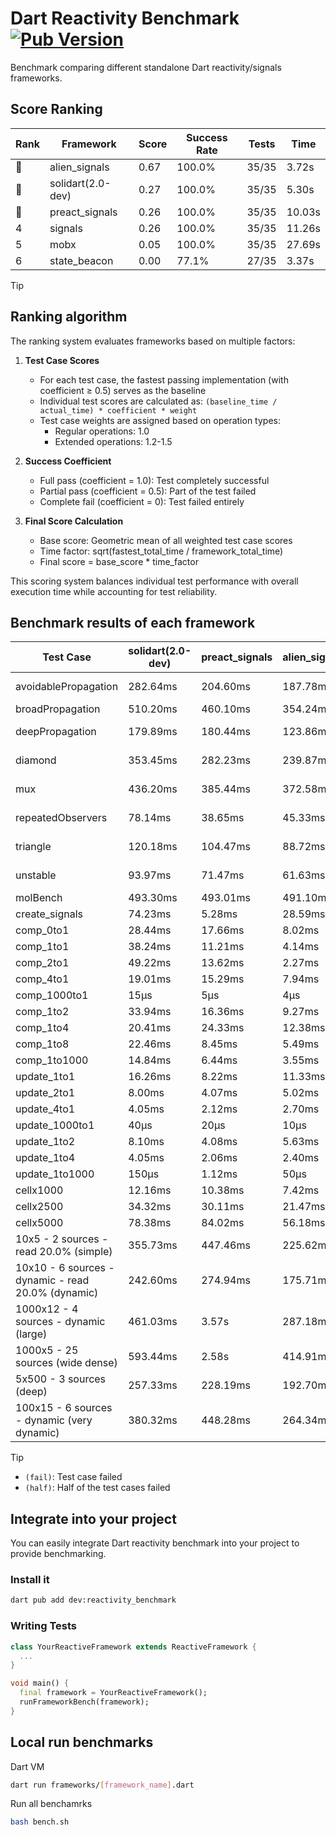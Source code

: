 # Dart Reactivity Benchmark [![Pub Version](https://img.shields.io/pub/v/reactivity_benchmark)](https://pub.dev/packages/reactivity_benchmark)

Benchmark comparing different standalone Dart reactivity/signals frameworks.

## Score Ranking

<!-- ranking start -->
| Rank | Framework | Score | Success Rate | Tests | Time |
|------|-----------|-------|--------------|-------|------|
| 🥇 | alien_signals | 0.67 | 100.0% | 35/35 | 3.72s |
| 🥈 | solidart(2.0-dev) | 0.27 | 100.0% | 35/35 | 5.30s |
| 🥉 | preact_signals | 0.26 | 100.0% | 35/35 | 10.03s |
| 4 | signals | 0.26 | 100.0% | 35/35 | 11.26s |
| 5 | mobx | 0.05 | 100.0% | 35/35 | 27.69s |
| 6 | state_beacon | 0.00 | 77.1% | 27/35 | 3.37s |

<!-- ranking end -->

> [!TIP]
> ## Ranking algorithm
>
> The ranking system evaluates frameworks based on multiple factors:
>
> 1. **Test Case Scores**
>    - For each test case, the fastest passing implementation (with coefficient ≥ 0.5) serves as the baseline
>    - Individual test scores are calculated as: `(baseline_time / actual_time) * coefficient * weight`
>    - Test case weights are assigned based on operation types:
>      - Regular operations: 1.0
>      - Extended operations: 1.2-1.5
>
> 2. **Success Coefficient**
>    - Full pass (coefficient = 1.0): Test completely successful
>    - Partial pass (coefficient = 0.5): Part of the test failed
>    - Complete fail (coefficient = 0): Test failed entirely
>
> 3. **Final Score Calculation**
>    - Base score: Geometric mean of all weighted test case scores
>    - Time factor: sqrt(fastest_total_time / framework_total_time)
>    - Final score = base_score * time_factor
>
> This scoring system balances individual test performance with overall execution time while accounting for test reliability.

## Benchmark results of each framework

<!-- test-case start -->
| Test Case | solidart(2.0-dev) | preact_signals | alien_signals | state_beacon | mobx | signals |
|---|---|---|---|---|---|---|
| avoidablePropagation | 282.64ms | 204.60ms | 187.78ms | 149.32ms (fail) | 2.34s | 216.29ms |
| broadPropagation | 510.20ms | 460.10ms | 354.24ms | 5.81ms (fail) | 4.26s | 458.35ms |
| deepPropagation | 179.89ms | 180.44ms | 123.86ms | 138.45ms (fail) | 1.52s | 175.47ms |
| diamond | 353.45ms | 282.23ms | 239.87ms | 179.74ms (fail) | 2.41s | 287.83ms |
| mux | 436.20ms | 385.44ms | 372.58ms | 191.56ms (fail) | 1.84s | 400.68ms |
| repeatedObservers | 78.14ms | 38.65ms | 45.33ms | 52.06ms (fail) | 231.46ms | 46.57ms |
| triangle | 120.18ms | 104.47ms | 88.72ms | 75.39ms (fail) | 766.76ms | 99.12ms |
| unstable | 93.97ms | 71.47ms | 61.63ms | 336.65ms (fail) | 348.71ms | 73.25ms |
| molBench | 493.30ms | 493.01ms | 491.10ms | 1.05ms | 577.73ms | 488.76ms |
| create_signals | 74.23ms | 5.28ms | 28.59ms | 59.90ms | 89.70ms | 27.94ms |
| comp_0to1 | 28.44ms | 17.66ms | 8.02ms | 53.29ms | 33.43ms | 13.81ms |
| comp_1to1 | 38.24ms | 11.21ms | 4.14ms | 55.83ms | 17.20ms | 30.11ms |
| comp_2to1 | 49.22ms | 13.62ms | 2.27ms | 36.32ms | 19.31ms | 9.64ms |
| comp_4to1 | 19.01ms | 15.29ms | 7.94ms | 16.67ms | 15.67ms | 3.81ms |
| comp_1000to1 | 15μs | 5μs | 4μs | 42μs | 15μs | 4μs |
| comp_1to2 | 33.94ms | 16.36ms | 9.27ms | 45.52ms | 40.38ms | 20.57ms |
| comp_1to4 | 20.41ms | 24.33ms | 12.38ms | 44.20ms | 25.18ms | 12.04ms |
| comp_1to8 | 22.46ms | 8.45ms | 5.49ms | 43.34ms | 20.77ms | 8.11ms |
| comp_1to1000 | 14.84ms | 6.44ms | 3.55ms | 38.84ms | 15.33ms | 4.61ms |
| update_1to1 | 16.26ms | 8.22ms | 11.33ms | 5.73ms | 24.27ms | 9.24ms |
| update_2to1 | 8.00ms | 4.07ms | 5.02ms | 2.88ms | 12.83ms | 5.33ms |
| update_4to1 | 4.05ms | 2.12ms | 2.70ms | 1.47ms | 6.12ms | 2.32ms |
| update_1000to1 | 40μs | 20μs | 10μs | 15μs | 65μs | 23μs |
| update_1to2 | 8.10ms | 4.08ms | 5.63ms | 2.94ms | 12.11ms | 4.96ms |
| update_1to4 | 4.05ms | 2.06ms | 2.40ms | 1.48ms | 6.29ms | 2.35ms |
| update_1to1000 | 150μs | 1.12ms | 50μs | 380μs | 161μs | 43μs |
| cellx1000 | 12.16ms | 10.38ms | 7.42ms | 5.25ms | 91.20ms | 9.67ms |
| cellx2500 | 34.32ms | 30.11ms | 21.47ms | 27.52ms | 291.93ms | 34.02ms |
| cellx5000 | 78.38ms | 84.02ms | 56.18ms | 59.12ms | 639.27ms | 69.63ms |
| 10x5 - 2 sources - read 20.0% (simple) | 355.73ms | 447.46ms | 225.62ms | 241.17ms | 2.01s | 521.65ms |
| 10x10 - 6 sources - dynamic - read 20.0% (dynamic) | 242.60ms | 274.94ms | 175.71ms | 199.76ms | 1.55s | 288.59ms |
| 1000x12 - 4 sources - dynamic (large) | 461.03ms | 3.57s | 287.18ms | 338.96ms | 1.95s | 3.78s |
| 1000x5 - 25 sources (wide dense) | 593.44ms | 2.58s | 414.91ms | 495.23ms | 3.59s | 3.44s |
| 5x500 - 3 sources (deep) | 257.33ms | 228.19ms | 192.70ms | 204.63ms | 1.18s | 229.11ms |
| 100x15 - 6 sources - dynamic (very dynamic) | 380.32ms | 448.28ms | 264.34ms | 256.84ms | 1.74s | 484.09ms |

<!-- test-case end -->

> [!TIP]
> - `(fail)`: Test case failed
> - `(half)`: Half of the test cases failed

## Integrate into your project

You can easily integrate Dart reactivity benchmark into your project to provide benchmarking.

### Install it

```bash
dart pub add dev:reactivity_benchmark
```

### Writing Tests

```dart
class YourReactiveFramework extends ReactiveFramework {
  ...
}

void main() {
  final framework = YourReactiveFramework();
  runFrameworkBench(framework);
}
```

## Local run benchmarks

Dart VM
```bash
dart run frameworks/[framework_name].dart
```

Run all benchamrks
```bash
bash bench.sh
```
